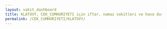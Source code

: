 ```yaml
---
layout: vakit_dashboard
title: KLATOVY, CEK_CUMHURIYETI için iftar, namaz vakitleri ve hava durumu - ilçe/eyalet seç
permalink: /CEK_CUMHURIYETI/KLATOVY/
---
```


<script type="text/javascript">
  var GLOBAL_COUNTRY = 'CEK_CUMHURIYETI';
  var GLOBAL_CITY = 'KLATOVY';
  var GLOBAL_STATE = '';
  var lat = 72;
  var lon = 21;
</script>
